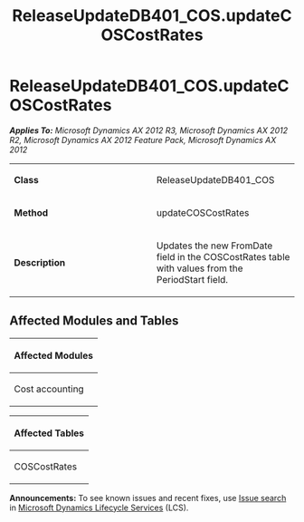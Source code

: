 ﻿---
title: ReleaseUpdateDB401_COS.updateCOSCostRates
TOCTitle: ReleaseUpdateDB401_COS.updateCOSCostRates
ms:assetid: 0675ba12-012a-f28f-902a-3cc8cfa23964
ms:mtpsurl: https://msdn.microsoft.com/en-us/library/JJ684732(v=AX.60)
ms:contentKeyID: 49706429
ms.date: 05/18/2015
mtps_version: v=AX.60
---

# ReleaseUpdateDB401\_COS.updateCOSCostRates 


_**Applies To:** Microsoft Dynamics AX 2012 R3, Microsoft Dynamics AX 2012 R2, Microsoft Dynamics AX 2012 Feature Pack, Microsoft Dynamics AX 2012_

<table>
<colgroup>
<col style="width: 50%" />
<col style="width: 50%" />
</colgroup>
<tbody>
<tr class="odd">
<td><p><strong>Class</strong></p></td>
<td><p>ReleaseUpdateDB401_COS</p></td>
</tr>
<tr class="even">
<td><p><strong>Method</strong></p></td>
<td><p>updateCOSCostRates</p></td>
</tr>
<tr class="odd">
<td><p><strong>Description</strong></p></td>
<td><p>Updates the new FromDate field in the COSCostRates table with values from the PeriodStart field.</p></td>
</tr>
</tbody>
</table>


## Affected Modules and Tables

<table>
<colgroup>
<col style="width: 100%" />
</colgroup>
<thead>
<tr class="header">
<th><p>Affected Modules</p></th>
</tr>
</thead>
<tbody>
<tr class="odd">
<td><p>Cost accounting</p></td>
</tr>
</tbody>
</table>


<table>
<colgroup>
<col style="width: 100%" />
</colgroup>
<thead>
<tr class="header">
<th><p>Affected Tables</p></th>
</tr>
</thead>
<tbody>
<tr class="odd">
<td><p>COSCostRates</p></td>
</tr>
</tbody>
</table>

  
**Announcements:** To see known issues and recent fixes, use [Issue search](http://go.microsoft.com/fwlink/?linkid=389258) in [Microsoft Dynamics Lifecycle Services](http://go.microsoft.com/fwlink/?linkid=306505) (LCS).

